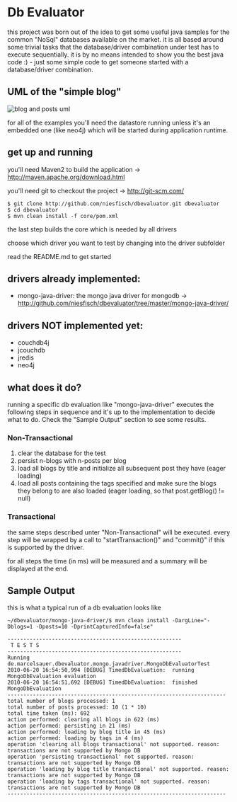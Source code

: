 # Db Evaluator

this project was born out of the idea to get some useful java samples for the common "NoSql" databases
available on the market. it is all based around some trivial tasks that the database/driver combination under test has to execute sequentially.
it is by no means intended to show you the best java code :) - just some simple code to get someone started with a database/driver combination.

## UML of the "simple blog"

![blog and posts uml](http://marcel-sauer.de/dbevaluator/uml.png)

for all of the examples you'll need the datastore running unless it's an embedded one (like neo4j) which will be started during application runtime.

## get up and running
 
you'll need Maven2 to build the application -> <http://maven.apache.org/download.html>

you'll need git to checkout the project -> <http://git-scm.com/>

    $ git clone http://github.com/niesfisch/dbevaluator.git dbevaluator
    $ cd dbevaluator 
    $ mvn clean install -f core/pom.xml

the last step builds the core which is needed by all drivers

choose which driver you want to test by changing into the driver subfolder 

read the README.md to get started

## drivers already implemented:

* mongo-java-driver: the mongo java driver for mongodb -> <http://github.com/niesfisch/dbevaluator/tree/master/mongo-java-driver/>

## drivers NOT implemented yet:

* couchdb4j
* jcouchdb
* jredis
* neo4j

## what does it do?

running a specific db evaluation like "mongo-java-driver" executes the following steps in sequence and it's up to the implementation to decide what to do.
Check the "Sample Output" section to see some results.

### Non-Transactional
1. clear the database for the test
2. persist n-blogs with n-posts per blog
3. load all blogs by title and initialize all subsequent post they have (eager loading)
4. load all posts containing the tags specified and make sure the blogs they belong to are also loaded (eager loading, so that post.getBlog() != null)

### Transactional
the same steps described unter "Non-Transactional" will be executed. every step will be wrapped by a call to "startTransaction()" and "commit()" if this is 
supported by the driver. 

for all steps the time (in ms) will be measured and a summary will be displayed at the end.

## Sample Output

this is what a typical run of a db evaluation looks like

    ~/dbevaluator/mongo-java-driver/$ mvn clean install -DargLine="-Dblogs=1 -Dposts=10 -DprintCapturedInfo=false"
    
    -------------------------------------------------------  
     T E S T S  
    -------------------------------------------------------  
    Running de.marcelsauer.dbevaluator.mongo.javadriver.MongoDbEvaluatorTest
    2010-06-20 16:54:50,994 [DEBUG] TimedDbEvaluation:  running MongoDbEvaluation evaluation
    2010-06-20 16:54:51,692 [DEBUG] TimedDbEvaluation:  finished  MongoDbEvaluation
    ---------------------------------------------------------------------
    total number of blogs processed: 1
    total number of posts processed: 10 (1 * 10)
    total time taken (ms): 692
    action performed: clearing all blogs in 622 (ms)
    action performed: persisting in 21 (ms)
    action performed: loading by blog title in 45 (ms)
    action performed: loading by tags in 4 (ms)
    operation 'clearing all blogs transactional' not supported. reason: transactions are not supported by Mongo DB
    operation 'persisting transactional' not supported. reason: transactions are not supported by Mongo DB
    operation 'loading by blog title transactional' not supported. reason: transactions are not supported by Mongo DB
    operation 'loading by tags transactional' not supported. reason: transactions are not supported by Mongo DB
    ---------------------------------------------------------------------  

